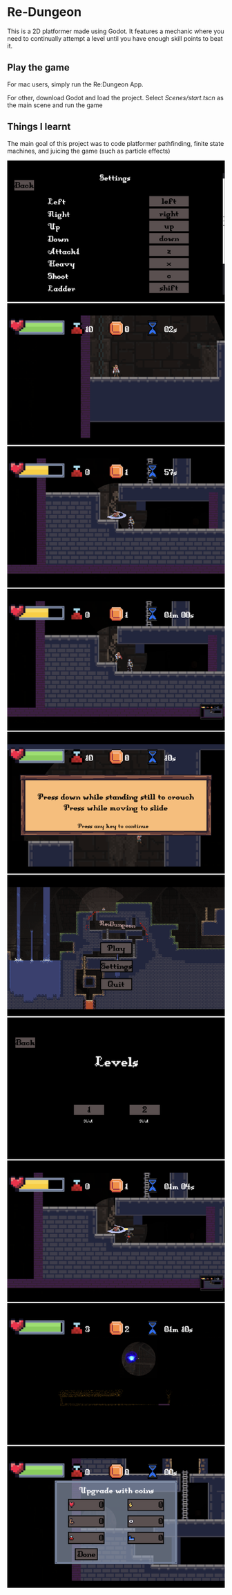 # Re-Dungeon

This is a 2D platformer made using Godot. It features a mechanic where you need to continually attempt a level until you have enough skill points to beat it. 

## Play the game

For mac users, simply run the Re:Dungeon App.

For other, download Godot and load the project. Select *Scenes/start.tscn* as the main scene and run the game

## Things I learnt

The main goal of this project was to code platformer pathfinding, finite state machines, and juicing the game (such as particle effects)

![png](pngs/0.png)
![png](pngs/1.png)
![png](pngs/2.png)
![png](pngs/3.png)
![png](pngs/4.png)
![png](pngs/5.png)
![png](pngs/6.png)
![png](pngs/7.png)
![png](pngs/8.png)
![png](pngs/9.png)
